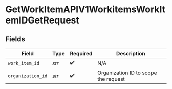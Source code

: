 # GetWorkItemAPIV1WorkitemsWorkItemIDGetRequest


## Fields

| Field                                | Type                                 | Required                             | Description                          |
| ------------------------------------ | ------------------------------------ | ------------------------------------ | ------------------------------------ |
| `work_item_id`                       | *str*                                | :heavy_check_mark:                   | N/A                                  |
| `organization_id`                    | *str*                                | :heavy_check_mark:                   | Organization ID to scope the request |
